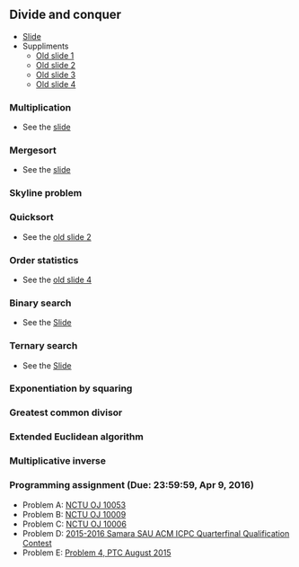 ## Divide and conquer

+   [Slide](PSPT_lec10_dnc_ps.pdf)
+   Suppliments
    +   [Old slide 1](ItoA_lec02_intro.pdf)
    +   [Old slide 2](ItoA_lec03_dnc.pdf)
    +   [Old slide 3](ItoA_lec06_sorting.pdf)
    +   [Old slide 4](ItoA_lec07_order_statistics.pdf)

### Multiplication

+   See the [slide](PSPT_lec10_dnc_ps.pdf)

### Mergesort

+   See the [slide](PSPT_lec10_dnc_ps.pdf)

### Skyline problem

### Quicksort

+   See the [old slide 2](ItoA_lec03_dnc.pdf)

### Order statistics

+   See the [old slide 4](ItoA_lec07_order_statistics.pdf)

### Binary search

+   See the [Slide](PSPT_lec10_dnc_ps.pdf)

### Ternary search

+   See the [Slide](PSPT_lec10_dnc_ps.pdf)

### Exponentiation by squaring

### Greatest common divisor

### Extended Euclidean algorithm

### Multiplicative inverse

### Programming assignment (Due: 23:59:59, Apr 9, 2016)

+   Problem A: [NCTU OJ 10053](https://oj.nctu.me/groups/2/problems/10053/)
+   Problem B: [NCTU OJ 10009](https://oj.nctu.me/groups/2/problems/10009/)
+   Problem C: [NCTU OJ 10006](https://oj.nctu.me/groups/2/problems/10009/)
+   Problem D: [2015-2016 Samara SAU ACM ICPC Quarterfinal Qualification Contest](http://codeforces.com/gym/100812/problem/L)
+   Problem E: [Problem 4, PTC August 2015](http://140.116.249.152/e-Tutor/mod/programming/view.php?a=12508)
